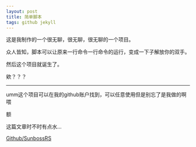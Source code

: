 ```yaml
---
layout: post
title: 简单脚本
tags: github jekyll
---
```


这是我制作的一个很无聊，很无聊，很无聊的一个项目。

众人皆知，脚本可以让原来一行命令一行命令的运行，变成一下子解放你的双手。

然后这个项目就诞生了。

欸？？？

---

umm这个项目可以在我的github账户找到，可以任意使用但是别忘了是我做的啊喂

额

这篇文章时不时有点水...

[Github/SunbossRS](https://github.com/SunbossRS)